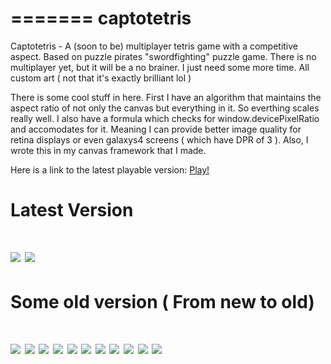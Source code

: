 =======
captotetris
===========

Captotetris - A (soon to be) multiplayer tetris game with a competitive aspect. 
Based on puzzle pirates "swordfighting" puzzle game. 
There is no multiplayer yet, but it will be a no brainer. I just need some more time. 
All custom art ( not that it's exactly brilliant lol )

There is some cool stuff in here. First I have an algorithm that maintains the aspect ratio of not only
the canvas but everything in it. So everthing scales really well.
I also have a formula which checks for window.devicePixelRatio and accomodates for it. 
Meaning I can provide better image quality for retina displays or even galaxys4 screens ( which have DPR of 3 ).
Also, I wrote this in my canvas framework that I made.

Here is a link to the latest playable version: <a href="http://captotetris.herokuapp.com/">Play!</a>

<h1>Latest Version<h1>
<img src="TetrisProgress11.png"></img>
<img src="TetrisProgress7.png"></img>

<h1>Some old version ( From new to old)<h1>
<img src="TetrisProgress10.png"></img>
<img src="TetrisProgress9.png"></img>
<img src="TetrisProgress8.png"></img>
<img src="TetrisProgress6.png"></img>
<img src="Lobby.png"></img>
<img src="TetrisProgress5.png"></img>
<img src="TetrisProgress4.png"></img>
<img src="TetrisProgress3.png"></img>
<img src="TetrisProgress2.png"></img>
<img src="TetrisProgress1.png"></img>
<img src="TetrisProgress.png"></img>

